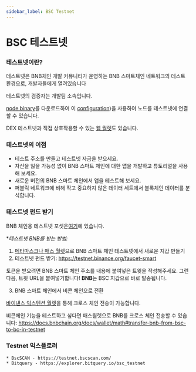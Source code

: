 ```yaml
---
sidebar_label: BSC Testnet
---
```


# BSC 테스트넷

### 테스트넷이란?

테스트넷은 BNB체인 개발 커뮤니티가 운영하는 BNB 스마트체인 네트워크의 테스트 환경으로, 개발자들에게 열려있습니다

테스트넷의 검증자는 개발팀 소속입니다.

[node binary](https://github.com/bnb-chain/node-binary/tree/master/fullnode/testnet/0.6.3-hotfix)를 다운로드하여 이 [configuration](https://github.com/bnb-chain/node-binary/tree/master/fullnode/testnet/0.6.3-hotfix/config))을 사용하여 노드를 테스트넷에 연결할 수 있습니다.

DEX 테스트넷과 직접 상호작용할 수 있는 [웹 월렛](https://testnet.binance.org/en/)도 있습니다.

### 테스트넷의 이점

- 테스트 주소를 만들고 테스트넷 자금을 받으세요.
- 자산을 잃을 가능성 없이 BNB 스마트 체인에 대한 앱을 개발하고 튜토리얼을 사용해 보세요.
- 새로운 버전의 BNB 스마트 체인에서 앱을 테스트해 보세요.
- 퍼블릭 네트워크에 비해 작고 중요하지 않은 데이터 세트에서 블록체인 데이터를 분석합니다.

### 테스트넷 펀드 받기

<!-- 참고: 이전 바이낸스 체인 테스트넷 [Faucet](https://www.binance.com/en/dex/testnet/address)은 2020/08/11 오후 1시(UTC)에 종료됩니다. -->
BNB 체인용 테스트넷 포셋은[여기](https://testnet.binance.org/faucet-smart)에 있습니다.

**테스트넷 BNB를 받는 방법:*

1. [메타마스크나 매스 월렛](https://docs.bnbchain.org/docs/wallets/wallet-tutorial-overview)으로 BNB 스마트 체인 테스트넷에서 새로운 지갑 만들기
2. 테스트넷 펀드 받기: https://testnet.binance.org/faucet-smart

토큰을 받으려면 BNB 스마트 체인 주소를 내용에 붙여넣은 트윗을 작성해주세요. 그런 다음, 트윗 URL을 붙여넣기합니다!
**BNB**는 BSC 지갑으로 바로 발송됩니다.

3. BNB 스마트 체인에서 비콘 체인으로 전환

[바이낸스 익스텐션 월렛](https://docs.bnbchain.org/docs/binance#transfer-testnet-bnb-from-bsc-to-bc)을 통해 크로스 체인 전송이 가능합니다.

비콘체인 기능을 테스트하고 싶다면 매스월렛으로 BNB를 크로스 체인 전송할 수 있습니다:
https://docs.bnbchain.org/docs/wallet/math#transfer-bnb-from-bsc-to-bc-in-testnet


### Testnet 익스플로러
    * BscSCAN - https://testnet.bscscan.com/
    * Bitquery - https://explorer.bitquery.io/bsc_testnet
